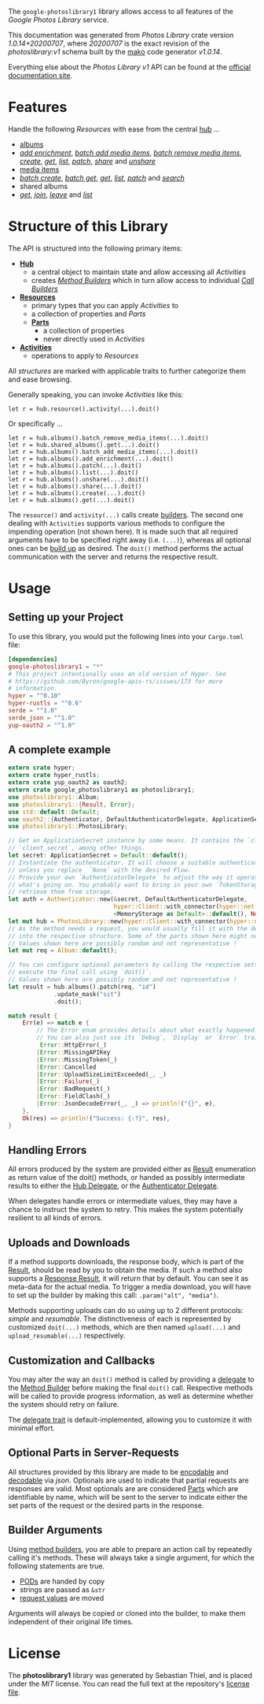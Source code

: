 <!---
DO NOT EDIT !
This file was generated automatically from 'src/mako/api/README.md.mako'
DO NOT EDIT !
-->
The `google-photoslibrary1` library allows access to all features of the *Google Photos Library* service.

This documentation was generated from *Photos Library* crate version *1.0.14+20200707*, where *20200707* is the exact revision of the *photoslibrary:v1* schema built by the [mako](http://www.makotemplates.org/) code generator *v1.0.14*.

Everything else about the *Photos Library* *v1* API can be found at the
[official documentation site](https://developers.google.com/photos/).
# Features

Handle the following *Resources* with ease from the central [hub](https://docs.rs/google-photoslibrary1/1.0.14+20200707/google_photoslibrary1/struct.PhotosLibrary.html) ... 

* [albums](https://docs.rs/google-photoslibrary1/1.0.14+20200707/google_photoslibrary1/struct.Album.html)
 * [*add enrichment*](https://docs.rs/google-photoslibrary1/1.0.14+20200707/google_photoslibrary1/struct.AlbumAddEnrichmentCall.html), [*batch add media items*](https://docs.rs/google-photoslibrary1/1.0.14+20200707/google_photoslibrary1/struct.AlbumBatchAddMediaItemCall.html), [*batch remove media items*](https://docs.rs/google-photoslibrary1/1.0.14+20200707/google_photoslibrary1/struct.AlbumBatchRemoveMediaItemCall.html), [*create*](https://docs.rs/google-photoslibrary1/1.0.14+20200707/google_photoslibrary1/struct.AlbumCreateCall.html), [*get*](https://docs.rs/google-photoslibrary1/1.0.14+20200707/google_photoslibrary1/struct.AlbumGetCall.html), [*list*](https://docs.rs/google-photoslibrary1/1.0.14+20200707/google_photoslibrary1/struct.AlbumListCall.html), [*patch*](https://docs.rs/google-photoslibrary1/1.0.14+20200707/google_photoslibrary1/struct.AlbumPatchCall.html), [*share*](https://docs.rs/google-photoslibrary1/1.0.14+20200707/google_photoslibrary1/struct.AlbumShareCall.html) and [*unshare*](https://docs.rs/google-photoslibrary1/1.0.14+20200707/google_photoslibrary1/struct.AlbumUnshareCall.html)
* [media items](https://docs.rs/google-photoslibrary1/1.0.14+20200707/google_photoslibrary1/struct.MediaItem.html)
 * [*batch create*](https://docs.rs/google-photoslibrary1/1.0.14+20200707/google_photoslibrary1/struct.MediaItemBatchCreateCall.html), [*batch get*](https://docs.rs/google-photoslibrary1/1.0.14+20200707/google_photoslibrary1/struct.MediaItemBatchGetCall.html), [*get*](https://docs.rs/google-photoslibrary1/1.0.14+20200707/google_photoslibrary1/struct.MediaItemGetCall.html), [*list*](https://docs.rs/google-photoslibrary1/1.0.14+20200707/google_photoslibrary1/struct.MediaItemListCall.html), [*patch*](https://docs.rs/google-photoslibrary1/1.0.14+20200707/google_photoslibrary1/struct.MediaItemPatchCall.html) and [*search*](https://docs.rs/google-photoslibrary1/1.0.14+20200707/google_photoslibrary1/struct.MediaItemSearchCall.html)
* shared albums
 * [*get*](https://docs.rs/google-photoslibrary1/1.0.14+20200707/google_photoslibrary1/struct.SharedAlbumGetCall.html), [*join*](https://docs.rs/google-photoslibrary1/1.0.14+20200707/google_photoslibrary1/struct.SharedAlbumJoinCall.html), [*leave*](https://docs.rs/google-photoslibrary1/1.0.14+20200707/google_photoslibrary1/struct.SharedAlbumLeaveCall.html) and [*list*](https://docs.rs/google-photoslibrary1/1.0.14+20200707/google_photoslibrary1/struct.SharedAlbumListCall.html)




# Structure of this Library

The API is structured into the following primary items:

* **[Hub](https://docs.rs/google-photoslibrary1/1.0.14+20200707/google_photoslibrary1/struct.PhotosLibrary.html)**
    * a central object to maintain state and allow accessing all *Activities*
    * creates [*Method Builders*](https://docs.rs/google-photoslibrary1/1.0.14+20200707/google_photoslibrary1/trait.MethodsBuilder.html) which in turn
      allow access to individual [*Call Builders*](https://docs.rs/google-photoslibrary1/1.0.14+20200707/google_photoslibrary1/trait.CallBuilder.html)
* **[Resources](https://docs.rs/google-photoslibrary1/1.0.14+20200707/google_photoslibrary1/trait.Resource.html)**
    * primary types that you can apply *Activities* to
    * a collection of properties and *Parts*
    * **[Parts](https://docs.rs/google-photoslibrary1/1.0.14+20200707/google_photoslibrary1/trait.Part.html)**
        * a collection of properties
        * never directly used in *Activities*
* **[Activities](https://docs.rs/google-photoslibrary1/1.0.14+20200707/google_photoslibrary1/trait.CallBuilder.html)**
    * operations to apply to *Resources*

All *structures* are marked with applicable traits to further categorize them and ease browsing.

Generally speaking, you can invoke *Activities* like this:

```Rust,ignore
let r = hub.resource().activity(...).doit()
```

Or specifically ...

```ignore
let r = hub.albums().batch_remove_media_items(...).doit()
let r = hub.shared_albums().get(...).doit()
let r = hub.albums().batch_add_media_items(...).doit()
let r = hub.albums().add_enrichment(...).doit()
let r = hub.albums().patch(...).doit()
let r = hub.albums().list(...).doit()
let r = hub.albums().unshare(...).doit()
let r = hub.albums().share(...).doit()
let r = hub.albums().create(...).doit()
let r = hub.albums().get(...).doit()
```

The `resource()` and `activity(...)` calls create [builders][builder-pattern]. The second one dealing with `Activities` 
supports various methods to configure the impending operation (not shown here). It is made such that all required arguments have to be 
specified right away (i.e. `(...)`), whereas all optional ones can be [build up][builder-pattern] as desired.
The `doit()` method performs the actual communication with the server and returns the respective result.

# Usage

## Setting up your Project

To use this library, you would put the following lines into your `Cargo.toml` file:

```toml
[dependencies]
google-photoslibrary1 = "*"
# This project intentionally uses an old version of Hyper. See
# https://github.com/Byron/google-apis-rs/issues/173 for more
# information.
hyper = "^0.10"
hyper-rustls = "^0.6"
serde = "^1.0"
serde_json = "^1.0"
yup-oauth2 = "^1.0"
```

## A complete example

```Rust
extern crate hyper;
extern crate hyper_rustls;
extern crate yup_oauth2 as oauth2;
extern crate google_photoslibrary1 as photoslibrary1;
use photoslibrary1::Album;
use photoslibrary1::{Result, Error};
use std::default::Default;
use oauth2::{Authenticator, DefaultAuthenticatorDelegate, ApplicationSecret, MemoryStorage};
use photoslibrary1::PhotosLibrary;

// Get an ApplicationSecret instance by some means. It contains the `client_id` and 
// `client_secret`, among other things.
let secret: ApplicationSecret = Default::default();
// Instantiate the authenticator. It will choose a suitable authentication flow for you, 
// unless you replace  `None` with the desired Flow.
// Provide your own `AuthenticatorDelegate` to adjust the way it operates and get feedback about 
// what's going on. You probably want to bring in your own `TokenStorage` to persist tokens and
// retrieve them from storage.
let auth = Authenticator::new(&secret, DefaultAuthenticatorDelegate,
                              hyper::Client::with_connector(hyper::net::HttpsConnector::new(hyper_rustls::TlsClient::new())),
                              <MemoryStorage as Default>::default(), None);
let mut hub = PhotosLibrary::new(hyper::Client::with_connector(hyper::net::HttpsConnector::new(hyper_rustls::TlsClient::new())), auth);
// As the method needs a request, you would usually fill it with the desired information
// into the respective structure. Some of the parts shown here might not be applicable !
// Values shown here are possibly random and not representative !
let mut req = Album::default();

// You can configure optional parameters by calling the respective setters at will, and
// execute the final call using `doit()`.
// Values shown here are possibly random and not representative !
let result = hub.albums().patch(req, "id")
             .update_mask("sit")
             .doit();

match result {
    Err(e) => match e {
        // The Error enum provides details about what exactly happened.
        // You can also just use its `Debug`, `Display` or `Error` traits
         Error::HttpError(_)
        |Error::MissingAPIKey
        |Error::MissingToken(_)
        |Error::Cancelled
        |Error::UploadSizeLimitExceeded(_, _)
        |Error::Failure(_)
        |Error::BadRequest(_)
        |Error::FieldClash(_)
        |Error::JsonDecodeError(_, _) => println!("{}", e),
    },
    Ok(res) => println!("Success: {:?}", res),
}

```
## Handling Errors

All errors produced by the system are provided either as [Result](https://docs.rs/google-photoslibrary1/1.0.14+20200707/google_photoslibrary1/enum.Result.html) enumeration as return value of 
the doit() methods, or handed as possibly intermediate results to either the 
[Hub Delegate](https://docs.rs/google-photoslibrary1/1.0.14+20200707/google_photoslibrary1/trait.Delegate.html), or the [Authenticator Delegate](https://docs.rs/yup-oauth2/*/yup_oauth2/trait.AuthenticatorDelegate.html).

When delegates handle errors or intermediate values, they may have a chance to instruct the system to retry. This 
makes the system potentially resilient to all kinds of errors.

## Uploads and Downloads
If a method supports downloads, the response body, which is part of the [Result](https://docs.rs/google-photoslibrary1/1.0.14+20200707/google_photoslibrary1/enum.Result.html), should be
read by you to obtain the media.
If such a method also supports a [Response Result](https://docs.rs/google-photoslibrary1/1.0.14+20200707/google_photoslibrary1/trait.ResponseResult.html), it will return that by default.
You can see it as meta-data for the actual media. To trigger a media download, you will have to set up the builder by making
this call: `.param("alt", "media")`.

Methods supporting uploads can do so using up to 2 different protocols: 
*simple* and *resumable*. The distinctiveness of each is represented by customized 
`doit(...)` methods, which are then named `upload(...)` and `upload_resumable(...)` respectively.

## Customization and Callbacks

You may alter the way an `doit()` method is called by providing a [delegate](https://docs.rs/google-photoslibrary1/1.0.14+20200707/google_photoslibrary1/trait.Delegate.html) to the 
[Method Builder](https://docs.rs/google-photoslibrary1/1.0.14+20200707/google_photoslibrary1/trait.CallBuilder.html) before making the final `doit()` call. 
Respective methods will be called to provide progress information, as well as determine whether the system should 
retry on failure.

The [delegate trait](https://docs.rs/google-photoslibrary1/1.0.14+20200707/google_photoslibrary1/trait.Delegate.html) is default-implemented, allowing you to customize it with minimal effort.

## Optional Parts in Server-Requests

All structures provided by this library are made to be [encodable](https://docs.rs/google-photoslibrary1/1.0.14+20200707/google_photoslibrary1/trait.RequestValue.html) and 
[decodable](https://docs.rs/google-photoslibrary1/1.0.14+20200707/google_photoslibrary1/trait.ResponseResult.html) via *json*. Optionals are used to indicate that partial requests are responses 
are valid.
Most optionals are are considered [Parts](https://docs.rs/google-photoslibrary1/1.0.14+20200707/google_photoslibrary1/trait.Part.html) which are identifiable by name, which will be sent to 
the server to indicate either the set parts of the request or the desired parts in the response.

## Builder Arguments

Using [method builders](https://docs.rs/google-photoslibrary1/1.0.14+20200707/google_photoslibrary1/trait.CallBuilder.html), you are able to prepare an action call by repeatedly calling it's methods.
These will always take a single argument, for which the following statements are true.

* [PODs][wiki-pod] are handed by copy
* strings are passed as `&str`
* [request values](https://docs.rs/google-photoslibrary1/1.0.14+20200707/google_photoslibrary1/trait.RequestValue.html) are moved

Arguments will always be copied or cloned into the builder, to make them independent of their original life times.

[wiki-pod]: http://en.wikipedia.org/wiki/Plain_old_data_structure
[builder-pattern]: http://en.wikipedia.org/wiki/Builder_pattern
[google-go-api]: https://github.com/google/google-api-go-client

# License
The **photoslibrary1** library was generated by Sebastian Thiel, and is placed 
under the *MIT* license.
You can read the full text at the repository's [license file][repo-license].

[repo-license]: https://github.com/Byron/google-apis-rsblob/master/LICENSE.md
